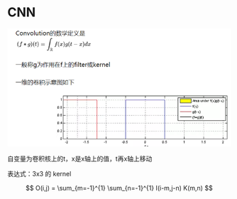 # CNN

![卷积的数学定义](卷积的数学定义.png)

自变量为卷积核上的t，x是x轴上的值，t再x轴上移动

表达式：3x3 的 kernel

$$
O(i,j) = \sum_{m=-1}^{1} \sum_{n=-1}^{1} I(i-m,j-n) K(m,n)
$$

